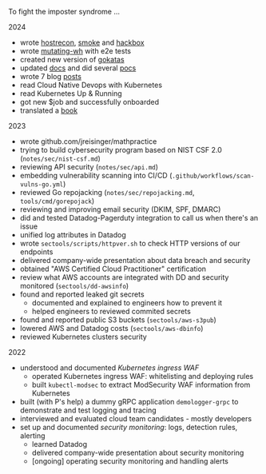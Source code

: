 To fight the imposter syndrome ...

2024

- wrote [hostrecon](https://github.com/jreisinger/hostrecon), [smoke](https://github.com/jreisinger/smoke) and [hackbox](https://github.com/jreisinger/hackbox)
- wrote [mutating-wh](https://github.com/jreisinger/mutating-wh) with e2e tests
- created new version of [gokatas](https://github.com/gokatas)
- updated [docs](https://github.com/jreisinger/docs) and did several [pocs](https://github.com/jreisinger/pocs)
- wrote 7 blog [posts](https://jreisinger.blogspot.com/2024/)
- read Cloud Native Devops with Kubernetes
- read Kubernetes Up & Running
- got new $job and successfully onboarded
- translated a [book](https://argumentujeme-o-nabozenstve.org)

2023

- wrote github.com/jreisinger/mathpractice
- trying to build cybersecurity program based on NIST CSF 2.0 (`notes/sec/nist-csf.md`)
- reviewing API security (`notes/sec/api.md`)
- embedding vulnerability scanning into CI/CD (`.github/workflows/scan-vulns-go.yml`)
- reviewed Go repojacking (`notes/sec/repojacking.md`, `tools/cmd/gorepojack`)
- reviewing and improving email security (DKIM, SPF, DMARC)
- did and tested Datadog-Pagerduty integration to call us when there's an issue
- unified log attributes in Datadog
- wrote `sectools/scripts/httpver.sh` to check HTTP versions of our endpoints
- delivered company-wide presentation about data breach and security
- obtained "AWS Certified Cloud Practitioner" certification
- review what AWS accounts are integrated with DD and security monitored (`sectools/dd-awsinfo`)
- found and reported leaked git secrets
    - documented and explained to engineers how to prevent it
    - helped engineers to reviewed commited secrets
- found and reported public S3 buckets (`sectools/aws-s3pub`)
- lowered AWS and Datadog costs (`sectools/aws-dbinfo`)
- reviewed Kubernetes clusters security

2022

- understood and documented *Kubernetes ingress WAF*
    - operated Kubernetes ingress WAF: whitelisting and deploying rules
    - built `kubectl-modsec` to extract ModSecurity WAF information from Kubernetes
- built (with P's help) a dummy gRPC application `demologger-grpc` to demonstrate and test logging and tracing
- interviewed and evaluated cloud team candidates - mostly developers
- set up and documented *security monitoring*: logs, detection rules, alerting
    - learned Datadog
    - delivered company-wide presentation about security monitoring
    - [ongoing] operating security monitoring and handling alerts
